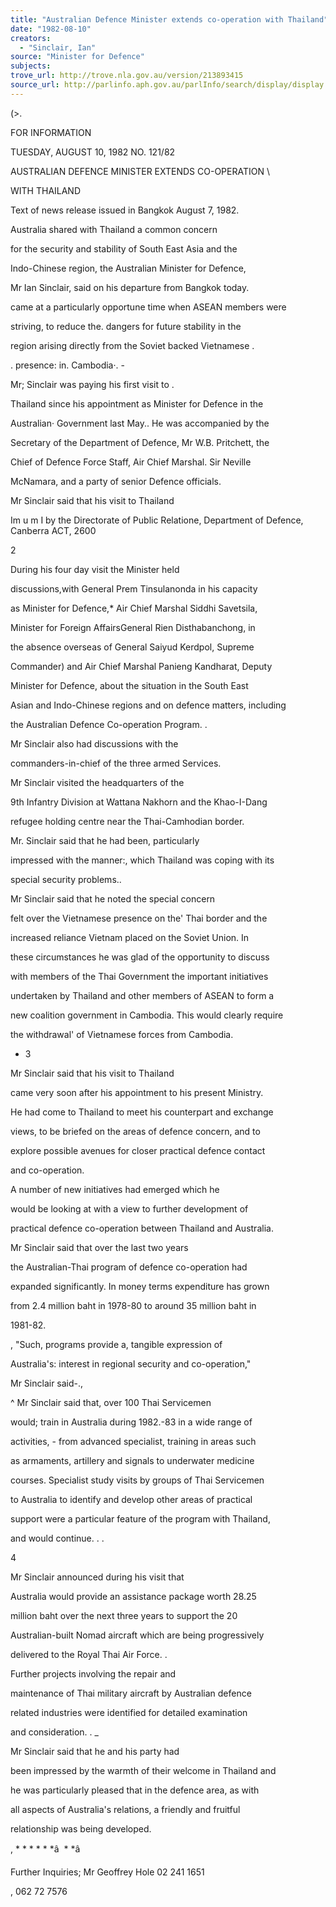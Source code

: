 ```yaml
---
title: "Australian Defence Minister extends co-operation with Thailand"
date: "1982-08-10"
creators:
  - "Sinclair, Ian"
source: "Minister for Defence"
subjects:
trove_url: http://trove.nla.gov.au/version/213893415
source_url: http://parlinfo.aph.gov.au/parlInfo/search/display/display.w3p;query=Id%3A%22media/pressrel/HPR10015776%22
---
```


 (>.

 FOR INFORMATION

 TUESDAY, AUGUST 10, 1982 NO. 121/82

 AUSTRALIAN DEFENCE MINISTER EXTENDS CO-OPERATION \

 WITH THAILAND

 Text of news release issued in Bangkok August 7, 1982.

 Australia shared with Thailand a common concern

 for the security and stability of South East Asia and the 

 Indo-Chinese region, the Australian Minister for Defence, 

 Mr Ian Sinclair, said on his departure from Bangkok today.

 came at a particularly opportune time when ASEAN members were 

 striving, to reduce the. dangers for future stability in the 

 region arising directly from the Soviet backed Vietnamese .

 .  presence: in. Cambodia·. -

 Mr; Sinclair was paying his first visit to .  

 Thailand since his appointment as Minister for Defence in the 

 Australian· Government last May.. He was accompanied by the 

 Secretary of the Department of Defence,  Mr W.B. Pritchett, the 

 Chief of Defence Force Staff, Air Chief Marshal. Sir Neville 

 McNamara, and a party of senior Defence officials.

 Mr Sinclair said that his visit to Thailand

 Im u m I by the Directorate of Public Relatione, Department of Defence, Canberra ACT, 2600

 2

 During his four day visit the Minister held 

 discussions,with General Prem Tinsulanonda in his capacity 

 as Minister for Defence,* Air Chief Marshal Siddhi Savetsila, 

 Minister for Foreign AffairsGeneral Rien Disthabanchong,  in 

 the absence overseas of General Saiyud Kerdpol,  Supreme 

 Commander) and Air Chief Marshal Panieng Kandharat, Deputy 

 Minister for Defence, about the situation in the South East 

 Asian and Indo-Chinese regions and on defence matters, including 

 the Australian Defence Co-operation Program. .

 Mr Sinclair also had discussions with the 

 commanders-in-chief of the three armed Services.

 Mr Sinclair visited the headquarters of the 

 9th Infantry Division at Wattana Nakhorn and the Khao-I-Dang 

 refugee holding centre near the Thai-Camhodian border.

 Mr. Sinclair said that he had been, particularly 

 impressed with the manner:, which Thailand was coping with its 

 special security problems..

 Mr Sinclair said that he noted the special concern 

 felt over the Vietnamese presence on the' Thai border and the 

 increased reliance Vietnam placed on the Soviet Union. In 

 these circumstances he was glad of the opportunity to discuss 

 with members of the Thai Government the important initiatives 

 undertaken by Thailand and other members of ASEAN to form a 

 new coalition government in Cambodia. This would clearly require 

 the withdrawal' of Vietnamese forces from Cambodia.

 -  3

 Mr Sinclair said that his visit to Thailand 

 came very soon after his appointment to his present Ministry.

 He had come to Thailand to meet his counterpart and exchange 

 views,  to be briefed on the areas of defence concern,  and to 

 explore possible avenues for closer practical defence contact 

 and co-operation.

 A number of new initiatives had emerged which he 

 would be looking at with a view to further development of 

 practical defence co-operation between Thailand and Australia.

 Mr Sinclair said that over the last two years 

 the Australian-Thai program of defence co-operation had 

 expanded significantly. In money terms expenditure has grown 

 from 2.4 million baht in 1978-80 to around 35 million baht in 

 1981-82.

 ,  "Such, programs provide a, tangible expression of 

 Australia's: interest in regional security and co-operation,"

 Mr Sinclair said-.,

 ^ Mr Sinclair said that, over 100 Thai Servicemen

 would; train in Australia during 1982.-83 in a wide range of 

 activities, - from advanced specialist, training in areas such 

 as armaments,  artillery and signals to underwater medicine 

 courses. Specialist study visits by groups of Thai Servicemen 

 to Australia to identify and develop other areas of practical 

 support were a particular feature of the program with Thailand,  

 and would continue. .  .

 4

 Mr Sinclair announced during his visit that 

 Australia would provide an assistance package worth 28.25 

 million baht over the next three years to support the 20 

 Australian-built Nomad aircraft which are being progressively 

 delivered to the Royal Thai Air Force. .

 Further projects involving the repair and 

 maintenance of Thai military aircraft by Australian defence 

 related industries were identified for detailed examination 

 and consideration. .  _

 Mr Sinclair said that he and his party had 

 been impressed by the warmth of their welcome in Thailand and 

 he was particularly pleased that in the defence area, as with 

 all aspects of Australia's relations,  a friendly and fruitful 

 relationship was being developed.

 ,  * * * * * *â  * *â 

 Further Inquiries; Mr Geoffrey Hole 02 241 1651 

 ,  062 72 7576

